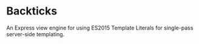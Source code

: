 # Backticks

An Express view engine for using ES2015 Template Literals for single-pass server-side templating.